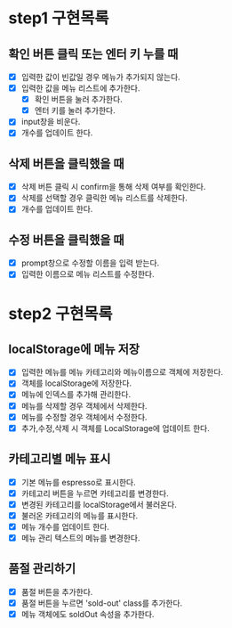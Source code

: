 # step1 구현목록

## 확인 버튼 클릭 또는 엔터 키 누를 때

- [x] 입력한 값이 빈값일 경우 메뉴가 추가되지 않는다.
- [x] 입력한 값을 메뉴 리스트에 추가한다.
  - [x] 확인 버튼을 눌러 추가한다.
  - [x] 엔터 키를 눌러 추가한다.
- [x] input창을 비운다.
- [x] 개수를 업데이트 한다.

## 삭제 버튼을 클릭했을 때

- [x] 삭제 버튼 클릭 시 confirm을 통해 삭제 여부를 확인한다.
- [x] 삭제를 선택할 경우 클릭한 메뉴 리스트를 삭제한다.
- [x] 개수를 업데이트 한다.

## 수정 버튼을 클릭했을 때

- [x] prompt창으로 수정할 이름을 입력 받는다.
- [x] 입력한 이름으로 메뉴 리스트를 수정한다.

# step2 구현목록

## localStorage에 메뉴 저장

- [x] 입력한 메뉴를 메뉴 카테고리와 메뉴이름으로 객체에 저장한다.
- [x] 객체를 localStorage에 저장한다.
- [x] 메뉴에 인덱스를 추가해 관리한다.
- [x] 메뉴를 삭제할 경우 객체에서 삭제한다.
- [x] 메뉴를 수정할 경우 객체에서 수정한다.
- [x] 추가,수정,삭제 시 객체를 LocalStorage에 업데이트 한다.

## 카테고리별 메뉴 표시

- [x] 기본 메뉴를 espresso로 표시한다.
- [x] 카테고리 버튼을 누르면 카테고리를 변경한다.
- [x] 변경된 카테고리를 localStorage에서 불러온다.
- [x] 불러온 카테고리의 메뉴를 표시한다.
- [x] 메뉴 개수를 업데이트 한다.
- [x] 메뉴 관리 텍스트의 메뉴를 변경한다.

## 품절 관리하기

- [x] 품절 버튼을 추가한다.
- [x] 품절 버튼을 누르면 'sold-out' class를 추가한다.
- [x] 메뉴 객체에도 soldOut 속성을 추가한다.
